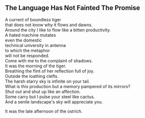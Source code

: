 The Language Has Not Fainted The Promise
----------------------------------------
A current of boundless tiger  
that does not know why it flows and dawns.  
Around the city I like to flow like a bitten productivity.  
A hated machine mutates  
even the domestic  
technical university in antenna  
to which the metaphor  
will not be responded.  
Come with me to the complaint of shadows.  
It was the morning of the tiger.  
Breathing the flint of her reflection full of joy.  
Outside the loathing clefts.  
The harsh starry sky is infinite on your tail.  
What is this production but a memory pampered of its mirrors?  
Shut out and shut up like an affection.  
Some carry but I pulse your steel like cactus.  
And a senile landscape's sky will appreciate you.  
  
It was the late afternoon of the ostrich.  

